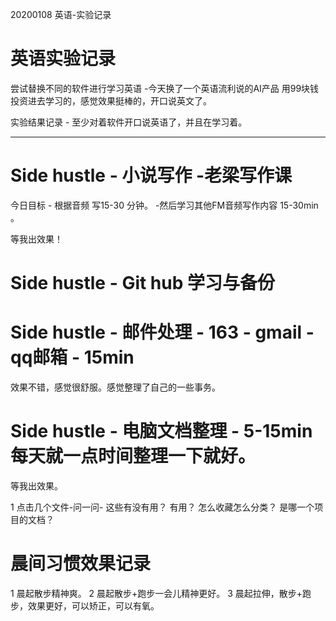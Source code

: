 
20200108 英语-实验记录

# 英语实验记录

尝试替换不同的软件进行学习英语 -今天换了一个英语流利说的AI产品 用99块钱投资进去学习的，感觉效果挺棒的，开口说英文了。 

实验结果记录 - 至少对着软件开口说英语了，并且在学习着。

-------------------------------------------------------
# Side hustle - 小说写作 -老梁写作课 

今日目标 - 根据音频 写15-30 分钟。 -然后学习其他FM音频写作内容 15-30min 。 

等我出效果！

# Side hustle - Git hub 学习与备份 

# Side hustle - 邮件处理 - 163 - gmail -qq邮箱 - 15min

效果不错，感觉很舒服。感觉整理了自己的一些事务。

# Side hustle - 电脑文档整理 - 5-15min 每天就一点时间整理一下就好。

等我出效果。

1 点击几个文件-问一问- 这些有没有用？ 有用？ 怎么收藏怎么分类？  是哪一个项目的文档？



# 晨间习惯效果记录

1 晨起散步精神爽。 
2 晨起散步+跑步一会儿精神更好。 
3 晨起拉伸，散步+跑步，效果更好，可以矫正，可以有氧。

